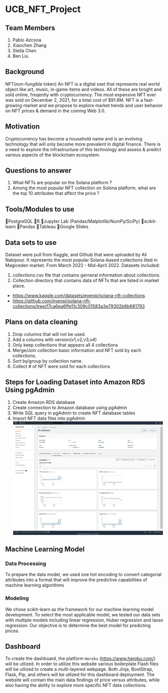 # UCB_NFT_Project

## Team Members
1. Pablo Azcona 
2. Xiaochen Zhang
3. Stella Chen
4. Ben Liu

## Background
NFT(non-fungible token)
An NFT is a digital sset that represents real world object like art, music, in-game items and videos. All of these are broght and sold online, freqently with cryptocurrency. 
The most expensive NFT ever was sold on December 2, 2021, for a total cost of 
$91.8M. NFT is a fast-growing market and we propose to explore market trends 
and user behavior on NFT prices & demand in the coming Web 3.0. 

## Motivation 
Cryptocurrency has become a household name and is an evolving technology 
that will only become more prevalent in digital finance. There is a need to explore
the infrastructure of this technology and assess & predict various aspects of the 
blockchain ecosystem.

## Questions to answer
1. What NFTs are popular on the Solana platform ?
2. Among the most popular NFT collection on Solona platform, what are the top 10 attributes that affect the price ?

## Tools/Modules to use
 :small_orange_diamond:PostgreSQL
 :small_orange_diamond:R
 :small_orange_diamond:Jupyter Lab (Pandas/Matplotlib/NumPy/SciPy)
 :small_orange_diamond:scikit-learn
 :small_orange_diamond:Pandas
 :small_orange_diamond:Tableau
 :small_orange_diamond:Google Slides

## Data sets to use
Dataset were pull from Kaggle, and Github that were uploaded by Ali Nabipour. It represents the most popular Solana-based collections lited in Magiceden market. From March 2022 - Mid-April 2022.
Datasets included: 
1. collections.csv file that contains gerneral information about collections.
2. Collection directory that contains data of NFTs that are listed in market place.
- https://www.kaggle.com/datasets/eyenpi/solana-nft-collections
- https://github.com/eyenpi/solana-nft-collections/tree/f7ca6ea6ffe11c309c01583a3e79302b6b681793

## Plans on data cleaning 
1. Drop columns that will not be used.
2. Add a columns with version(v1,v2,v3,v4)
3. Only keep collections that appears all 4 collections
4. Merge/Join collection basic information and NFT sold by each collections.
5. Sort by/group by collection name.
6. Collect # of NFT were sold for each collections

## Steps for Loading Dataset into Amazon RDS Using pgAdmin
1. Create Amazon RDS database
2. Create connection to Amazon database using pgAdmin
3. Write SQL query in pgAdmin to create NFT database tables
4. Import NFT data files into pgAdmin
![Amazon RDS Management Console](/nft_aws_rds.PNG)

## Machine Learning Model

### Data Processing
To prepare the data model, we used one hot encoding to convert categorial attributes into a format that will improve the predictive capabilities of machine learning algorithms

### Modeling
We chose scikit-learn as the framework for our machine learning model development. To select the most applicable model, we tested our data sets with multiple models including linear regression, Huber regression and lasso regression. Our objective is to determine the best model for predicting prices.

## Dashboard
To create the dashboard, the platform `Heroku` (https://www.heroku.com/) will be utlized. In order to utilize this website various boilerplate Flash files will be utlized to create a multi-layered webpage. Both Jinja, BootStrap, Flask, Pip, and others will be utlized for this dashboard deployment. The website will contain the main data findings of price versus attributes, while also having the ability to explore more specific NFT data collections.
